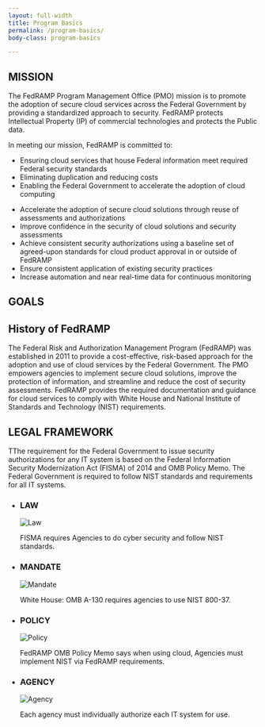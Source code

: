 ```yaml
---
layout: full-width
title: Program Basics
permalink: /program-basics/
body-class: program-basics

---
```

<section id="mission">
<div class="inner">
<div class="image"><h2>MISSION</h2></div>
	<div class="text"><p>The FedRAMP Program Management Office (PMO) mission is to promote the adoption of secure cloud services across the Federal Government by providing a standardized approach to security. FedRAMP protects Intellectual Property (IP) of commercial technologies and protects the Public data.</p>
<p>	In meeting our mission, FedRAMP is committed to: </p>
	<ul>
		<li>Ensuring cloud services that house Federal information meet required Federal security standards </li>
		<li>Eliminating duplication and reducing costs </li>
		<li>Enabling the Federal Government to accelerate the adoption of cloud computing</li>
	</ul>
	</div>
</div>
</section>
<section id="goals">
<div class="inner">
	<div class="text">
	<ul>
		<li>Accelerate the adoption of secure cloud solutions through reuse of assessments and authorizations</li>
		<li>Improve confidence in the security of cloud solutions and security assessments</li>
		<li>Achieve consistent security authorizations using a baseline set of agreed-upon standards for cloud product approval in or outside of FedRAMP</li>
		<li>Ensure consistent application of existing security practices</li>
		<li>Increase automation and near real-time data for continuous monitoring</li>
	</ul>
	</div>
<div class="image"><h2>GOALS</h2></div>
</div>
</section>
<section id="history">
<div class="inner">
<div class="image"><h2>History of FedRAMP</h2></div>
<div class="text"><p>The Federal Risk and Authorization Management Program (FedRAMP) was established in 2011 to provide a cost-effective, risk-based approach for the adoption and use of cloud services by the Federal Government. The PMO empowers agencies to implement secure cloud solutions, improve the protection of information, and streamline and reduce the cost of security assessments. FedRAMP provides the required documentation and guidance for cloud services to comply with White House and National Institute of Standards and Technology (NIST) requirements.</p>
	</div>
</div>
</section>
<section id="legal-framework">
	<div class="inner">
		<div class="text">
		<h2>LEGAL FRAMEWORK</h2>
		<p>TThe requirement for the Federal Government to issue security authorizations for any IT system is based on the Federal Information Security Modernization Act (FISMA) of 2014 and OMB Policy Memo. The Federal Government is required to follow NIST standards and requirements for all IT systems.</p>
		<ul>
			<li><h3>LAW</h3>
				<img src="{{site.baseurl}}/assets/img/law-icon.png" alt="Law" title="Law">
			<p>FISMA requires Agencies to do cyber security and follow NIST standards.</p></li>
			<li><h3>MANDATE</h3>
				<img src="{{site.baseurl}}/assets/img/mandate-icon.png" alt="Mandate" title="Mandate">
			<p>White House: OMB A-130 requires agencies to use NIST 800-37.</p></li>
			<li><h3>POLICY</h3>
				<img src="{{site.baseurl}}/assets/img/policy-icon.png" alt="Policy" title="Policy">
			<p>FedRAMP OMB Policy Memo says when using cloud, Agencies must implement NIST via FedRAMP requirements.</p></li>
			<li><h3>AGENCY</h3>
				<img src="{{site.baseurl}}/assets/img/agency-icon.png" alt="Agency" title="Agency">
			<p>Each agency must individually authorize each IT system for use. </p></li>
		</ul>
		</div>
	</div></section>